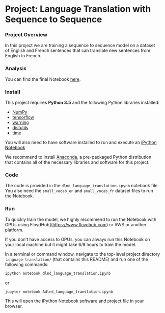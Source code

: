 # Project: Language Translation with Sequence to Sequence


### Project Overview

In this project we are training a sequence to sequence model on a dataset of English and French sentences that can translate new sentences from English to French.

### Analysis
You can find the final Notebook [here](https://github.com/yanndupis/language-translation/blob/master/dlnd_language_translation.ipynb).

### Install

This project requires **Python 3.5** and the following Python libraries installed:

- [NumPy](http://www.numpy.org/)
- [tensorflow](https://www.tensorflow.org/)
- [warning](https://docs.python.org/2/library/warnings.html)
- [distutils](https://docs.python.org/2/distutils/introduction.html)
- [time](https://docs.python.org/2/library/time.html)


You will also need to have software installed to run and execute an [iPython Notebook](http://ipython.org/notebook.html)

We recommend to install [Anaconda](https://www.continuum.io/downloads), a pre-packaged Python distribution that contains all of the necessary libraries and software for this project.

### Code

The code is provided in the `dlnd_language_translation.ipynb` notebook file. You also need the `small_vocab_en` and `small_vocab_fr` dataset files to run the Notebook.

### Run

To quickly train the model, we highly recommend to run the Notebook with GPUs using FloydHub](https://www.floydhub.com) or AWS or another platform.

If you don't have access to GPUs, you can always run this Notebook on your local machine but it might take 6/8 hours to train the model.

In a terminal or command window, navigate to the top-level project directory `language-translation/` (that contains this README) and run one of the following commands:

```bash
ipython notebook dlnd_language_translation.ipynb
```  
or
```bash
jupyter notebook Adlnd_language_translation.ipynb
```

This will open the iPython Notebook software and project file in your browser.
